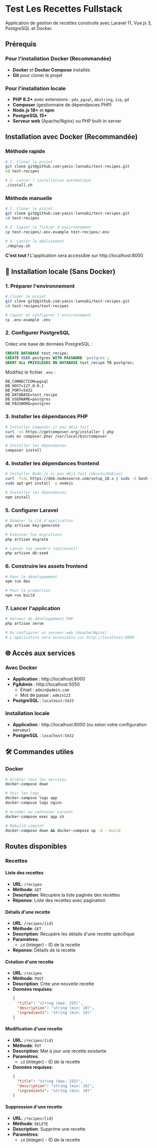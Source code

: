 # Test Les Recettes Fullstack

Application de gestion de recettes construite avec Laravel 11, Vue.js 3, PostgreSQL et Docker.

## Prérequis

### Pour l'installation Docker (Recommandée)
- **Docker** et **Docker Compose** installés
- **Git** pour cloner le projet

### Pour l'installation locale
- **PHP 8.2+** avec extensions : `pdo_pgsql`, `mbstring`, `zip`, `gd`
- **Composer** (gestionnaire de dépendances PHP)
- **Node.js 18+** et **npm**
- **PostgreSQL 15+**
- **Serveur web** (Apache/Nginx) ou PHP built-in server

## Installation avec Docker (Recommandée)

### Méthode rapide
```bash
# 1. Cloner le projet
git clone git@github.com:yanis-lannabi/test-recipes.git
cd test-recipes

# 2. Lancer l'installation automatique
./install.sh
```

### Méthode manuelle
```bash
# 1. Cloner le projet
git clone git@github.com:yanis-lannabi/test-recipes.git
cd test-recipes

# 2. Copier le fichier d'environnement
cp test-recipes/.env.example test-recipes/.env

# 3. Lancer le déploiement
./deploy.sh
```

**C'est tout !** L'application sera accessible sur http://localhost:8000

## 🔧 Installation locale (Sans Docker)

### 1. Préparer l'environnement

```bash
# Cloner le projet
git clone git@github.com:yanis-lannabi/test-recipes.git
cd test-recipes/test-recipes

# Copier et configurer l'environnement
cp .env.example .env
```

### 2. Configurer PostgreSQL

Créez une base de données PostgreSQL :

```sql
CREATE DATABASE test_recipe;
CREATE USER postgres WITH PASSWORD 'postgres';
GRANT ALL PRIVILEGES ON DATABASE test_recipe TO postgres;
```

Modifiez le fichier `.env` :
```env
DB_CONNECTION=pgsql
DB_HOST=127.0.0.1
DB_PORT=5432
DB_DATABASE=test_recipe
DB_USERNAME=postgres
DB_PASSWORD=postgres
```

### 3. Installer les dépendances PHP

```bash
# Installer Composer si pas déjà fait
curl -sS https://getcomposer.org/installer | php
sudo mv composer.phar /usr/local/bin/composer

# Installer les dépendances
composer install
```

### 4. Installer les dépendances frontend

```bash
# Installer Node.js si pas déjà fait (Ubuntu/Debian)
curl -fsSL https://deb.nodesource.com/setup_18.x | sudo -E bash -
sudo apt-get install -y nodejs

# Installer les dépendances
npm install
```

### 5. Configurer Laravel

```bash
# Générer la clé d'application
php artisan key:generate

# Exécuter les migrations
php artisan migrate

# Lancer les seeders (optionnel)
php artisan db:seed
```

### 6. Construire les assets frontend

```bash
# Pour le développement
npm run dev

# Pour la production
npm run build
```

### 7. Lancer l'application

```bash
# Serveur de développement PHP
php artisan serve

# Ou configurer un serveur web (Apache/Nginx)
# L'application sera accessible sur http://localhost:8000
```

## 🌐 Accès aux services

### Avec Docker
- **Application** : http://localhost:8000
- **PgAdmin** : http://localhost:5050
  - Email : `admin@admin.com`
  - Mot de passe : `admin123`
- **PostgreSQL** : `localhost:5433`

### Installation locale
- **Application** : http://localhost:8000 (ou selon votre configuration serveur)
- **PostgreSQL** : `localhost:5432`

## 🛠️ Commandes utiles

### Docker
```bash
# Arrêter tous les services
docker-compose down

# Voir les logs
docker-compose logs app
docker-compose logs nginx

# Accéder au container Laravel
docker-compose exec app sh

# Rebuild complet
docker-compose down && docker-compose up -d --build
```

## Routes disponibles

### Recettes

#### Liste des recettes
- **URL**: `/recipes`
- **Méthode**: `GET`
- **Description**: Récupère la liste paginée des recettes
- **Réponse**: Liste des recettes avec pagination

#### Détails d'une recette
- **URL**: `/recipes/{id}`
- **Méthode**: `GET`
- **Description**: Récupère les détails d'une recette spécifique
- **Paramètres**: 
  - `id` (integer) - ID de la recette
- **Réponse**: Détails de la recette

#### Création d'une recette
- **URL**: `/recipes`
- **Méthode**: `POST`
- **Description**: Crée une nouvelle recette
- **Données requises**:
  ```json
  {
    "title": "string (max: 255)",
    "description": "string (min: 10)",
    "ingredients": "string (min: 10)"
  }
  ```

#### Modification d'une recette
- **URL**: `/recipes/{id}`
- **Méthode**: `PUT`
- **Description**: Met à jour une recette existante
- **Paramètres**: 
  - `id` (integer) - ID de la recette
- **Données requises**:
  ```json
  {
    "title": "string (max: 255)",
    "description": "string (min: 10)",
    "ingredients": "string (min: 10)"
  }
  ```

#### Suppression d'une recette
- **URL**: `/recipes/{id}`
- **Méthode**: `DELETE`
- **Description**: Supprime une recette
- **Paramètres**: 
  - `id` (integer) - ID de la recette 